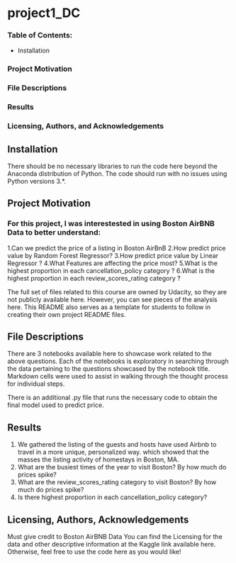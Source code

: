 # project1_DC
### Table of Contents:
* Installation
### Project Motivation
### File Descriptions
### Results
### Licensing, Authors, and Acknowledgements


## Installation
There should be no necessary libraries to run the code here beyond the Anaconda distribution of Python. The code should run with no issues using Python versions 3.*.

## Project Motivation
### For this project, I was interestested in using Boston AirBNB Data to better understand:

1.Can we predict the price of a listing in Boston AirBnB
2.How predict price value by Random Forest Regressor?
3.How predict price value by Linear Regressor ?
4.What Features are affecting the price most?
5.What is the highest proportion in each cancellation_policy category ?
6.What is the highest proportion in each review_scores_rating category ?

The full set of files related to this course are owned by Udacity, so they are not publicly available here. However, you can see pieces of the analysis here. This README also serves as a template for students to follow in creating their own project README files.

## File Descriptions
There are 3 notebooks available here to showcase work related to the above questions. Each of the notebooks is exploratory in searching through the data pertaining to the questions showcased by the notebook title. Markdown cells were used to assist in walking through the thought process for individual steps.

There is an additional .py file that runs the necessary code to obtain the final model used to predict price.

## Results
1. We gathered the listing  of the guests and hosts have used Airbnb to travel in a more unique, personalized way.  which showed that the masses the listing activity of homestays in Boston, MA.
2. What are the busiest times of the year to visit Boston? By how much do prices spike?
3. What are the review_scores_rating category to visit Boston? By how much do prices spike?
4. Is there highest proportion in each cancellation_policy category?

## Licensing, Authors, Acknowledgements
Must give credit to Boston AirBNB Data You can find the Licensing for the data and other descriptive information at the Kaggle link available here. Otherwise, feel free to use the code here as you would like!
